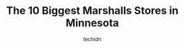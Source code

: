 ---
layout: ampstory
image: https://i0.wp.com/www.depkes.org/wp-content/uploads/2023/06/marshalls-0-in-minnesota-1685968306.jpeg?resize=640,853
author: techidn
featured: false
description: Discover the impressive array of Marshalls options in Minnesota, where you can find 10 of the largest Marshalls establishments in the area. From renowned classics to hidden gems, Minnesota o
title: The 10 Biggest Marshalls Stores in Minnesota
cover:
   title: The 10 Biggest Marshalls Stores in Minnesota
   subtitle: Rickpate
   background: https://www.depkes.org/wp-content/uploads/2023/06/marshalls-0-in-minnesota-1685968306.jpeg

pages: 
 - layout: thirds
   top: <h1>#1 Marshalls</h1>
   bottom: "<p>Everything was fine till I checked out i saw this lady at the register sometimes people work without turning on the light i only had 1 item she said she was closed so i w</p>"
   background: https://www.depkes.org/wp-content/uploads/2023/06/marshalls-1-in-minnesota-1685968306.jpeg
   backgroundblur: true
 - layout: thirds
   top: <h1>#2 Marshalls</h1>
   bottom: "<p>11633 Ulysses St NE, Blaine, MN 55434, United States</p>"
   background: https://www.depkes.org/wp-content/uploads/2023/06/marshalls-2-in-minnesota-1685968307.jpeg
   cta:
      link: https://www.depkes.org/blog/the-10-biggest-marshalls-stores-in-minnesota/
      text: The 10 Biggest Marshalls Stores in Minnesota
 - layout: thirds
   top: <h1>#3 Marshalls</h1>
   bottom: "<p>4220 W 78th St, Bloomington, MN 55435, United States</p>"
   background: https://www.depkes.org/wp-content/uploads/2023/06/marshalls-3-in-minnesota-1685968307.jpeg
   cta:
      link: https://www.depkes.org/blog/the-10-biggest-marshalls-stores-in-minnesota/
      text: The 10 Biggest Marshalls Stores in Minnesota
 - layout: thirds
   top: <h1>#4 Marshalls & HomeGoods</h1>
   bottom: "<p>1505 Central Park Commons Dr, Eagan, MN 55121, United States</p>"
   background: https://images.unsplash.com/photo-1484589065579-248aad0d8b13?ixlib=rb-4.0.3&ixid=MnwxMjA3fDB8MHxwaG90by1wYWdlfHx8fGVufDB8fHx8&auto=format&fit=crop&w=640&h=853&q=80
   cta:
      link: https://www.depkes.org/blog/the-10-biggest-marshalls-stores-in-minnesota/
      text: The 10 Biggest Marshalls Stores in Minnesota
 - layout: thirds
   top: <h1>#5 Marshalls</h1>
   bottom: "<p>201 Willow Bend, Crystal, MN 55428, United States</p>"
   background: https://images.unsplash.com/photo-1618005182384-a83a8bd57fbe?ixlib=rb-4.0.3&ixid=MnwxMjA3fDB8MHxwaG90by1wYWdlfHx8fGVufDB8fHx8&auto=format&fit=crop&w=640&h=853&q=80
   cta:
      link: https://www.depkes.org/blog/the-10-biggest-marshalls-stores-in-minnesota/
      text: The 10 Biggest Marshalls Stores in Minnesota
 - layout: thirds
   top: <h1>#6 Marshalls</h1>
   bottom: "<p>905 Co Rd E East, Vadnais Heights, MN 55109, United States</p>"
   background: https://images.unsplash.com/photo-1509114397022-ed747cca3f65?ixlib=rb-4.0.3&ixid=MnwxMjA3fDB8MHxwaG90by1wYWdlfHx8fGVufDB8fHx8&auto=format&fit=crop&w=640&h=853&q=80
   cta:
      link: https://www.depkes.org/blog/the-10-biggest-marshalls-stores-in-minnesota/
      text: The 10 Biggest Marshalls Stores in Minnesota
 - layout: thirds
   top: <h1>#7 Marshalls</h1>
   bottom: "<p>11421 Fountains Dr, Maple Grove, MN 55311, United States</p>"
   background: https://images.unsplash.com/photo-1620421680010-0766ff230392?ixlib=rb-4.0.3&ixid=MnwxMjA3fDB8MHxwaG90by1wYWdlfHx8fGVufDB8fHx8&auto=format&fit=crop&w=640&h=853&q=80
   cta:
      link: https://www.depkes.org/blog/the-10-biggest-marshalls-stores-in-minnesota/
      text: The 10 Biggest Marshalls Stores in Minnesota
 - layout: thirds
   middle: Continue reading...
   background: https://images.unsplash.com/photo-1595364397663-fca4f075d796?ixlib=rb-4.0.3&ixid=MnwxMjA3fDB8MHxwaG90by1wYWdlfHx8fGVufDB8fHx8&auto=format&fit=crop&w=640&h=853&q=80
   cta:
      link: https://www.depkes.org/blog/the-10-biggest-marshalls-stores-in-minnesota/
      text: The 10 Biggest Marshalls Stores in Minnesota
      
---